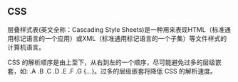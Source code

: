 ## CSS
层叠样式表(英文全称：Cascading Style Sheets)是一种用来表现HTML（标准通用标记语言的一个应用）或XML（标准通用标记语言的一个子集）等文件样式的计算机语言。

CSS 的解析顺序是由上至下，从右到左的一个顺序，尽可能避免过多的层级嵌套，如: .A .B .C .D .E .F .G {...}。过多的层级嵌套将降低 CSS 的解析速度。